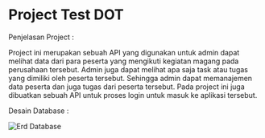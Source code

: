 # Project Test DOT

Penjelasan Project :

Project ini merupakan sebuah API yang digunakan untuk admin dapat melihat data dari para peserta yang mengikuti kegiatan magang pada perusahaan tersebut.
Admin juga dapat melihat apa saja task atau tugas yang dimiliki oleh peserta tersebut. Sehingga admin dapat memanajemen data peserta dan juga tugas dari peserta tersebut.
Pada project ini juga dibuatkan sebuah API untuk proses login untuk masuk ke aplikasi tersebut.

Desain Database :

![Erd Database](https://user-images.githubusercontent.com/55697055/178964103-db2069b1-8e8e-4b3d-95f2-c852b8133e61.png)
